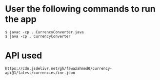 # User the following commands to run the app

    $ javac -cp . CurrencyConverter.java
    $ java -cp . CurrencyConverter

# API used

    https://cdn.jsdelivr.net/gh/fawazahmed0/currency-api@1/latest/currencies/inr.json
